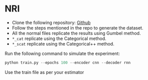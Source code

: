 # NRI
- Clone the following repository: [Github](https://github.com/ethanfetaya/NRI)
- Follow the steps mentioned in the repo to generate the dataset.
- All the normal files replicate the results using Gumbel method.
- `*_cat` replicate using the Categorical method.
- `*_scat` replicate using the Categorical++ method.

Run the following command to simulate the experiment:
```python
python train.py --epochs 100 --encoder cnn --decoder rnn 
```
Use the train file as per your estimator